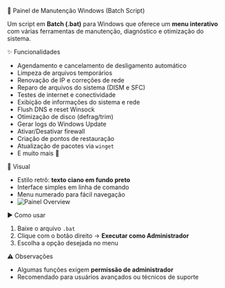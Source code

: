 🔧 Painel de Manutenção Windows (Batch Script)

Um script em **Batch (.bat)** para Windows que oferece um **menu interativo** com várias ferramentas de manutenção, diagnóstico e otimização do sistema.

✨ Funcionalidades

* Agendamento e cancelamento de desligamento automático
* Limpeza de arquivos temporários
* Renovação de IP e correções de rede
* Reparo de arquivos do sistema (DISM e SFC)
* Testes de internet e conectividade
* Exibição de informações do sistema e rede
* Flush DNS e reset Winsock
* Otimização de disco (defrag/trim)
* Gerar logs do Windows Update
* Ativar/Desativar firewall
* Criação de pontos de restauração
* Atualização de pacotes via `winget`
* E muito mais 🚀

🎨 Visual

* Estilo retrô: **texto ciano em fundo preto**
* Interface simples em linha de comando
* Menu numerado para fácil navegação
* ![Painel Overview](https://media.discordapp.net/attachments/1275291031847567393/1422666287414251591/image.png?ex=68e0cc7a&is=68df7afa&hm=a78443b78d402a3918aed8d615cf85590937bd9b5882a85a94c17e8a14a891e2&=&format=webp&quality=lossless)

▶️ Como usar

1. Baixe o arquivo `.bat`
2. Clique com o botão direito → **Executar como Administrador**
3. Escolha a opção desejada no menu

⚠️ Observações

* Algumas funções exigem **permissão de administrador**
* Recomendado para usuários avançados ou técnicos de suporte

